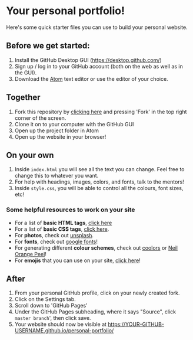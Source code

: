 # Your personal portfolio!

Here's some quick starter files you can use to build your personal website.

## Before we get started:
1. Install the GitHub Desktop GUI (https://desktop.github.com/)
2. Sign up / log in to your GitHub account (both on the web as well as in the GUI).
3. Download the <a href="https://atom.io/">Atom</a> text editor or use the editor of your choice.

## Together
1. Fork this repository by <a href="https://github.com/swbloom/personal-portfolio">clicking here</a> and pressing 'Fork' in the top right corner of the screen.
2. Clone it on to your computer with the GitHub GUI
3. Open up the project folder in Atom
4. Open up the website in your browser!

## On your own
1. Inside `index.html` you will see all the text you can change. Feel free to change this to whatever you want.
2. For help with headings, images, colors, and fonts, talk to the mentors!
3. Inside `style.css`, you will be able to control all the colours, font sizes, etc! 

### Some helpful resources to work on your site
- For a list of **basic HTML tags**, <a href="https://www.w3schools.com/tags/ref_byfunc.asp">click here</a>
- For a list of **basic CSS tags**, <a href="http://web.simmons.edu/~grabiner/comm244/weekthree/css-basic-properties.html">click here</a>.
- For **photos**, check out <a href="https://unsplash.com/">unsplash</a>.
- For **fonts**, check out <a href="https://fonts.google.com/">google fonts</a>!
- For generating different **colour schemes**, check out <a href="https://coolors.co/app">coolors</a> or <a href="http://colours.neilorangepeel.com/">Neil Orange Peel</a>!
- For **emojis** that you can use on your site, <a href="http://classic.getemoji.com/">click here</a>!

## After
1. From your personal GitHub profile, click on your newly created fork.
2. Click on the Settings tab.
3. Scroll down to 'GitHub Pages'
4. Under the GitHub Pages subheading, where it says "Source", click `master branch`', then click save.
5. Your website should now be visible at https://YOUR-GITHUB-USERNAME.github.io/personal-portfolio/
